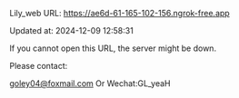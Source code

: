 Lily_web URL: https://ae6d-61-165-102-156.ngrok-free.app

Updated at: 2024-12-09 12:58:31

If you cannot open this URL, the server might be down.

Please contact: 

goley04@foxmail.com Or Wechat:GL_yeaH